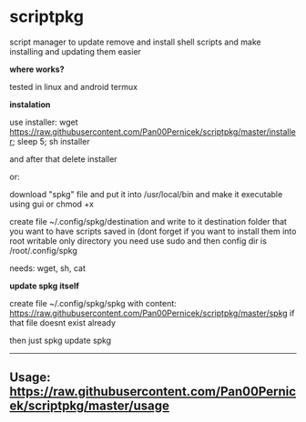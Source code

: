 # scriptpkg
script manager to update remove and install shell scripts and make installing and updating them easier

**where works?**

tested in linux and android termux

**instalation**

use installer: wget https://raw.githubusercontent.com/Pan00Pernicek/scriptpkg/master/installer; sleep 5; sh installer

and after that delete installer

or:

download "spkg" file and put it into /usr/local/bin and make it executable using gui or chmod +x

create file  ~/.config/spkg/destination and write to it destination folder that you want to have scripts saved in (dont forget if you want to install them into root writable only directory you need use sudo and then config dir is /root/.config/spkg

needs: wget, sh, cat

**update spkg itself**

create file ~/.config/spkg/spkg with content: https://raw.githubusercontent.com/Pan00Pernicek/scriptpkg/master/spkg if that file doesnt exist already

then just spkg update spkg

---------------------------------------------------------------------------------
Usage: https://raw.githubusercontent.com/Pan00Pernicek/scriptpkg/master/usage
---------------------------------------------------------------------------------

